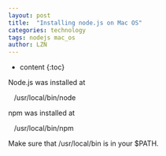 ```yaml
---
layout: post
title:  "Installing node.js on Mac OS" 
categories: technology
tags: nodejs mac_os
author: LZN
---
```


* content
{:toc}

<p class="p1"></p>
<p class="p1"></p>
<p class="p1">Node.js was installed at</p>
<p class="p1"><span class="Apple-converted-space">   </span>/usr/local/bin/node</p>
<p class="p1">npm was installed at</p>
<p class="p1"><span class="Apple-converted-space">   </span>/usr/local/bin/npm</p>
<p class="p1">Make sure that /usr/local/bin is in your $PATH.</p>
